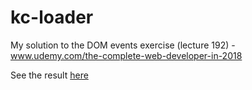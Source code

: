 # kc-loader

My solution to the DOM events exercise (lecture 192) - www.udemy.com/the-complete-web-developer-in-2018

See the result [here](https://killercoderpt.github.io/kc-loader/)
